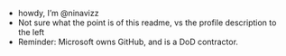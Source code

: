 - howdy, I’m @ninavizz
- Not sure what the point is of this readme, vs the profile description to the left
- Reminder: Microsoft owns GitHub, and is a DoD contractor. 

<!---
ninavizz/ninavizz is a ✨ special ✨ repository because its `README.md` (this file) appears on your GitHub profile.
You can click the Preview link to take a look at your changes.
--->
